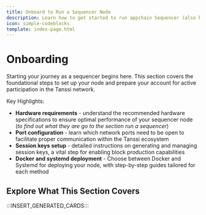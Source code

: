 ```yaml
---
title: Onboard to Run a Sequencer Node
description: Learn how to get started to run appchain Sequencer (also known as producer nodes or collators) using Docker or Systemd to participate in the protocol.
icon: simple-codeblocks
template: index-page.html
---
```


# Onboarding

Starting your journey as a sequencer begins here. This section covers the foundational steps to set up your node and prepare your account for active participation in the Tanssi network.

Key Highlights:

- **Hardware requirements** - understand the recommended hardware specifications to ensure optimal performance of your sequencer node (_to find out what they are go to the section run a sequencer_)
- **Port configuration** - learn which network ports need to be open to facilitate proper communication within the Tanssi ecosystem
- **Session keys setup** - detailed instructions on generating and managing session keys, a vital step for enabling block production capabilities
- **Docker and systemd deployment** - Choose between Docker and Systemd for deploying your node, with step-by-step guides tailored for each method



## Explore What This Section Covers

:::INSERT_GENERATED_CARDS::: 



